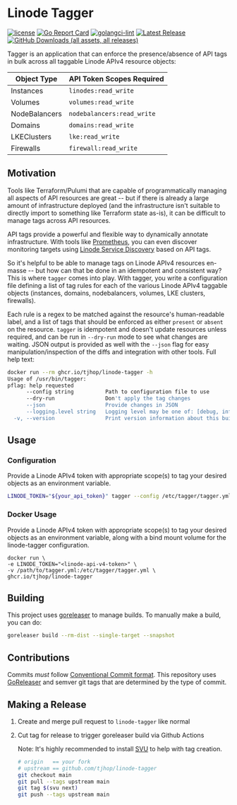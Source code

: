 # Linode Tagger

[![license](https://img.shields.io/github/license/tjhop/linode-tagger)](https://github.com/tjhop/linode-tagger/blob/master/LICENSE)
[![Go Report Card](https://goreportcard.com/badge/github.com/tjhop/linode-tagger)](https://goreportcard.com/report/github.com/tjhop/linode-tagger)
[![golangci-lint](https://github.com/tjhop/linode-tagger/actions/workflows/golangci-lint.yaml/badge.svg)](https://github.com/tjhop/linode-tagger/actions/workflows/golangci-lint.yaml)
[![Latest Release](https://img.shields.io/github/v/release/tjhop/linode-tagger)](https://github.com/tjhop/linode-tagger/releases/latest)
[![GitHub Downloads (all assets, all releases)](https://img.shields.io/github/downloads/tjhop/linode-tagger/total)](https://github.com/tjhop/linode-tagger/releases/latest)

Tagger is an application that can enforce the presence/absence of API tags in bulk across all taggable Linode APIv4 resource objects:

| Object Type | API Token Scopes Required |
| --- | --- |
| Instances | `linodes:read_write` |
| Volumes | `volumes:read_write` |
| NodeBalancers | `nodebalancers:read_write` |
| Domains | `domains:read_write` |
| LKEClusters | `lke:read_write` |
| Firewalls | `firewall:read_write` |

## Motivation

Tools like Terraform/Pulumi that are capable of programmatically managing all aspects of API resources are great -- but if there is already a large amount of infrastructure deployed (and the infrastructure isn't suitable to directly import to something like Terraform state as-is), it can be difficult to manage tags across API resources.

API tags provide a powerful and flexible way to dynamically annotate infrastructure. With tools like [Prometheus](https://prometheus.io), you can even discover monitoring targets using [Linode Service Discovery](https://prometheus.io/docs/prometheus/latest/configuration/configuration/#linode_sd_config) based on API tags.

So it's helpful to be able to manage tags on Linode APIv4 resources en-masse -- but how can that be done in an idempotent and consistent way? This is where `tagger` comes into play. With tagger, you write a configuration file defining a list of tag rules for each of the various Linode APIv4 taggable objects (instances, domains, nodebalancers, volumes, LKE clusters, firewalls).

Each rule is a regex to be matched against the resource's human-readable label, and a list of tags that should be enforced as either `present` or `absent` on the resource. `tagger` is idempotent and doesn't update resources unless required, and can be run in `--dry-run` mode to see what changes are waiting. JSON output is provided as well with the `--json` flag for easy manipulation/inspection of the diffs and integration with other tools. Full help text:

```bash
docker run --rm ghcr.io/tjhop/linode-tagger -h
Usage of /usr/bin/tagger:
pflag: help requested
      --config string          Path to configuration file to use
      --dry-run                Don't apply the tag changes
      --json                   Provide changes in JSON
      --logging.level string   Logging level may be one of: [debug, info, warn, error]
  -v, --version                Print version information about this build of tagger
```

## Usage

### Configuration


Provide a Linode APIv4 token with appropriate scope(s) to tag your desired objects as an environment variable.


```bash
LINODE_TOKEN="${your_api_token}" tagger --config /etc/tagger/tagger.yml
```

### Docker Usage

Provide a Linode APIv4 token with appropriate scope(s) to tag your desired objects as an environment variable, along with a bind mount volume for the linode-tagger configuration.

```
docker run \
-e LINODE_TOKEN="<linode-api-v4-token>" \
-v /path/to/tagger.yml:/etc/tagger/tagger.yml \
ghcr.io/tjhop/linode-tagger
```

## Building

This project uses [goreleaser](https://goreleaser.com/) to manage builds.
To manually make a build, you can do:

```bash
goreleaser build --rm-dist --single-target --snapshot
```

## Contributions
Commits *must* follow [Conventional Commit format](https://www.conventionalcommits.org/en/v1.0.0/). This repository uses [GoReleaser](https://goreleaser.com/) and semver git tags that are determined by the type of commit.

## Making a Release
1. Create and merge pull request to `linode-tagger` like normal
2. Cut tag for release to trigger goreleaser build via Github Actions

    Note: It's highly recommended to install [SVU](https://github.com/caarlos0/svu) to help with tag creation.

    ```bash
    # origin   == your fork
    # upstream == github.com/tjhop/linode-tagger
    git checkout main
    git pull --tags upstream main
    git tag $(svu next)
    git push --tags upstream main
    ```
